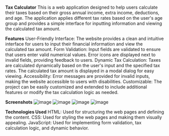 **Tax Calculator**
This is a web application designed to help users calculate their taxes based on their gross annual income, extra income, deductions, and age.
The application applies different tax rates based on the user's age group and provides a simple interface for inputting information and viewing the calculated tax amount.

**Features**
User-Friendly Interface: The website provides a clean and intuitive interface for users to input their financial information and view the calculated tax amount.
Form Validation: Input fields are validated to ensure that users enter valid numerical values. Error icons are displayed next to invalid fields, providing feedback to users.
Dynamic Tax Calculation: Taxes are calculated dynamically based on the user's input and the specified tax rates. The calculated tax amount is displayed in a modal dialog for easy viewing.
Accessibility: Error messages are provided for invalid inputs, making the website accessible to users with disabilities.
Customizable: The project can be easily customized and extended to include additional features or modify the tax calculation logic as needed.

**Screenshots**
![image](https://github.com/ranjana77/Tax-Calculator/assets/99751662/e7afcb0a-caef-4988-93bf-c456a45eb0fd)
![image](https://github.com/ranjana77/Tax-Calculator/assets/99751662/72952c6c-3074-4e29-884e-1a77b51de3e3)
![image](https://github.com/ranjana77/Tax-Calculator/assets/99751662/2aa7b9ce-c4fd-4998-9b77-b8570017dbea)
![image](https://github.com/ranjana77/Tax-Calculator/assets/99751662/85aa9734-e457-4191-bc6b-b20622869785)


**Technologies Used**
HTML: Used for structuring the web pages and defining the content.
CSS: Used for styling the web pages and making them visually appealing.
JavaScript: Used for implementing form validation, tax calculation logic, and dynamic behavior.
